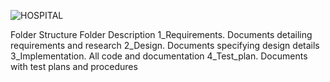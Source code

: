 

![HOSPITAL](https://user-images.githubusercontent.com/80347973/114991664-78ee0280-9eb7-11eb-845f-2ae1dd10a0e6.jpg)




Folder Structure           Folder	Description
1_Requirements.   	    Documents detailing requirements and research
2_Design.            	Documents specifying design details
3_Implementation.  	  All code and documentation
4_Test_plan.	          Documents with test plans and procedures
